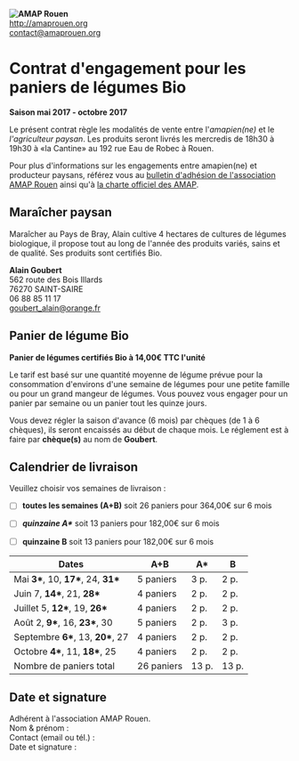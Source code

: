 **![AMAP Rouen](assets/images/logo-amap-rouen-small.png)**  
http://amaprouen.org  
contact@amaprouen.org

# Contrat d'engagement pour les paniers de légumes Bio
**Saison mai 2017 - octobre 2017**

Le présent contrat règle les modalités de vente entre l'*amapien(ne)* et le *l'agriculteur paysan*. Les produits seront livrés les mercredis de 18h30 à 19h30 à «la Cantine» au 192 rue Eau de Robec à Rouen.

Pour plus d'informations sur les engagements entre amapien(ne) et producteur paysans, référez vous au [bulletin d'adhésion de l'association AMAP Rouen](bulletin-adhesion-amap-rouen) ainsi qu'à [la charte officiel des AMAP](http://miramap.org/IMG/pdf/charte_des_amap_mars_2014-2.pdf).

## Maraîcher paysan

Maraîcher au Pays de Bray, Alain cultive 4 hectares de cultures de légumes biologique, il propose tout au long de l'année des produits variés, sains et de qualité. Ses produits sont certifiés Bio.

**Alain Goubert**  
562 route des Bois Illards  
76270 SAINT-SAIRE  
06 88 85 11 17  
goubert_alain@orange.fr

## Panier de légume Bio
**Panier de légumes certifiés Bio à 14,00€ TTC l'unité**

Le tarif est basé sur une quantité moyenne de légume prévue pour la consommation d'environs d'une semaine de légumes pour une petite famille ou pour un grand mangeur de légumes. Vous pouvez vous engager pour un panier par semaine ou un panier tout les quinze jours.

 Vous devez régler la saison d'avance (6 mois) par chèques (de 1 à 6 chèques), ils seront encaissés au début de chaque mois. Le réglement est à faire par **chèque(s)** au nom de **Goubert**.

## Calendrier de livraison

Veuillez choisir vos semaines  de livraison : 

 - [ ] __toutes les semaines (A+B)__ soit 26 paniers pour 364,00€ sur 6 mois
 - [ ] ___quinzaine A*___ soit 13 paniers pour 182,00€ sur 6 mois
 - [ ] __quinzaine B__ soit 13 paniers pour 182,00€ sur 6 mois


| Dates | A+B | A* | B  |
|-------|-----|-------|----|
| Mai __3*__, 10,  __17*__, 24, __31*__ | 5 paniers  | 3 p.  | 2  p. |
| Juin 7, __14*__, 21, __28*__          | 4 paniers  | 2 p.  | 2  p. |
| Juillet 5, __12*__, 19, __26*__       | 4 paniers  | 2 p.  | 2  p. |
| Août 2, __9*__, 16, __23*__, 30       | 5 paniers  | 2 p.  | 3  p. |
| Septembre __6*__, 13, __20*__, 27     | 4 paniers  | 2 p.  | 2  p. |
| Octobre __4*__, 11, __18*__, 25       | 4 paniers  | 2 p.  | 2  p. |
| Nombre de paniers total               | 26 paniers | 13 p. | 13 p. |

## Date et signature
Adhérent à l'association AMAP Rouen.  
Nom & prénom :  
Contact (email ou tél.) :   
Date et signature : 